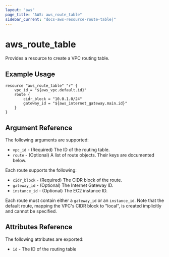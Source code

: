 ```yaml
---
layout: "aws"
page_title: "AWS: aws_route_table"
sidebar_current: "docs-aws-resource-route-table|"
---
```


# aws\_route\_table

Provides a resource to create a VPC routing table.

## Example Usage

```
resource "aws_route_table" "r" {
    vpc_id = "${aws_vpc.default.id}"
    route {
        cidr_block = "10.0.1.0/24"
        gateway_id = "${aws_internet_gateway.main.id}"
    }
}
```

## Argument Reference

The following arguments are supported:

* `vpc_id` - (Required) The ID of the routing table.
* `route` - (Optional) A list of route objects. Their keys are documented below.

Each route supports the following:

* `cidr_block` - (Required) The CIDR block of the route.
* `gateway_id` - (Optional) The Internet Gateway ID.
* `instance_id` - (Optional) The EC2 instance ID.

Each route must contain either a `gateway_id` or an `instance_id`. Note that the
default route, mapping the VPC's CIDR block to "local", is created implicitly and
cannot be specified.

## Attributes Reference

The following attributes are exported:

* `id` - The ID of the routing table
